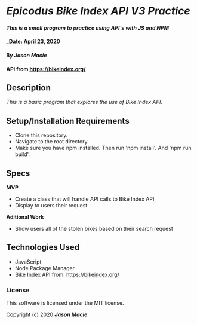 # _Epicodus Bike Index API V3 Practice_

#### _This is a small program to practice using API's with JS and NPM_
#### _Date: April 23, 2020

#### By _**Jason Macie**_
#### API from https://bikeindex.org/

## Description

_This is a basic program that explores the use of Bike Index API._

## Setup/Installation Requirements

* Clone this repository.
* Navigate to the root directory.
* Make sure you have npm installed. Then run 'npm install'. And 'npm run build'.

## Specs

**MVP**
* Create a class that will handle API calls to Bike Index API
* Display to users their request

**Aditional Work**
* Show users all of the stolen bikes based on their search request

## Technologies Used

* JavaScript
* Node Package Manager
* Bike Index API from: https://bikeindex.org/

### License

This software is licensed under the MIT license.

Copyright (c) 2020 **_Jason Macie_**
